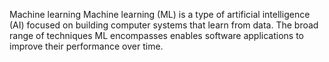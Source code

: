 Machine learning
Machine learning (ML) is a type of artificial intelligence (AI) focused on building computer systems that learn from data. The broad range of techniques ML encompasses enables software applications to improve their performance over time.
